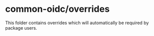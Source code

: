 # common-oidc/overrides

This folder contains overrides which will automatically be required by package users.

